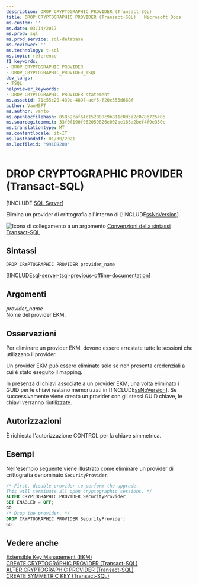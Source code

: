 ```yaml
---
description: DROP CRYPTOGRAPHIC PROVIDER (Transact-SQL)
title: DROP CRYPTOGRAPHIC PROVIDER (Transact-SQL) | Microsoft Docs
ms.custom: ''
ms.date: 03/14/2017
ms.prod: sql
ms.prod_service: sql-database
ms.reviewer: ''
ms.technology: t-sql
ms.topic: reference
f1_keywords:
- DROP CRYPTOGRAPHIC PROVIDER
- DROP_CRYPTOGRAPHIC_PROVIDER_TSQL
dev_langs:
- TSQL
helpviewer_keywords:
- DROP CRYPTOGRAPHIC PROVIDER statement
ms.assetid: 71c55c20-439e-4897-aef5-f20e556d668f
author: VanMSFT
ms.author: vanto
ms.openlocfilehash: 05859caf64c152888c9b811c0d5a2c078b725e86
ms.sourcegitcommit: 33f0f190f962059826e002be165a2bef4f9e350c
ms.translationtype: MT
ms.contentlocale: it-IT
ms.lasthandoff: 01/30/2021
ms.locfileid: "99189200"
---
```

# <a name="drop-cryptographic-provider-transact-sql"></a>DROP CRYPTOGRAPHIC PROVIDER (Transact-SQL)
[!INCLUDE [SQL Server](../../includes/applies-to-version/sqlserver.md)]

  Elimina un provider di crittografia all'interno di [!INCLUDE[ssNoVersion](../../includes/ssnoversion-md.md)].  
  
 ![Icona di collegamento a un argomento](../../database-engine/configure-windows/media/topic-link.gif "Icona di collegamento a un argomento") [Convenzioni della sintassi Transact-SQL](../../t-sql/language-elements/transact-sql-syntax-conventions-transact-sql.md)  
  
## <a name="syntax"></a>Sintassi  
  
```syntaxsql
DROP CRYPTOGRAPHIC PROVIDER provider_name   
```  
  
[!INCLUDE[sql-server-tsql-previous-offline-documentation](../../includes/sql-server-tsql-previous-offline-documentation.md)]

## <a name="arguments"></a>Argomenti
 *provider_name*  
 Nome del provider EKM.  
  
## <a name="remarks"></a>Osservazioni  
 Per eliminare un provider EKM, devono essere arrestate tutte le sessioni che utilizzano il provider.  
  
 Un provider EKM può essere eliminato solo se non presenta credenziali a cui è stato eseguito il mapping.  
  
 In presenza di chiavi associate a un provider EKM, una volta eliminato i GUID per le chiavi restano memorizzati in [!INCLUDE[ssNoVersion](../../includes/ssnoversion-md.md)]. Se successivamente viene creato un provider con gli stessi GUID chiave, le chiavi verranno riutilizzate.  
  
## <a name="permissions"></a>Autorizzazioni  
 È richiesta l'autorizzazione CONTROL per la chiave simmetrica.  
  
## <a name="examples"></a>Esempi  
 Nell'esempio seguente viene illustrato come eliminare un provider di crittografia denominato `SecurityProvider`.  
  
```sql  
/* First, disable provider to perform the upgrade.  
This will terminate all open cryptographic sessions. */  
ALTER CRYPTOGRAPHIC PROVIDER SecurityProvider   
SET ENABLED = OFF;  
GO  
/* Drop the provider. */  
DROP CRYPTOGRAPHIC PROVIDER SecurityProvider;  
GO  
```  
  
## <a name="see-also"></a>Vedere anche  
 [Extensible Key Management &#40;EKM&#41;](../../relational-databases/security/encryption/extensible-key-management-ekm.md)   
 [CREATE CRYPTOGRAPHIC PROVIDER &#40;Transact-SQL&#41;](../../t-sql/statements/create-cryptographic-provider-transact-sql.md)   
 [ALTER CRYPTOGRAPHIC PROVIDER &#40;Transact-SQL&#41;](../../t-sql/statements/alter-cryptographic-provider-transact-sql.md)   
 [CREATE SYMMETRIC KEY &#40;Transact-SQL&#41;](../../t-sql/statements/create-symmetric-key-transact-sql.md)  
  
  
